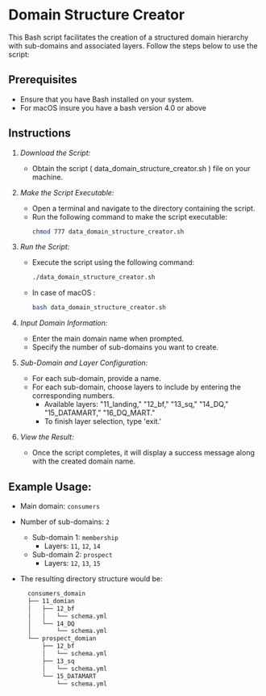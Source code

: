 # Domain Structure Creator

This Bash script facilitates the creation of a structured domain hierarchy with sub-domains and associated layers. Follow the steps below to use the script:

## Prerequisites
- Ensure that you have Bash installed on your system.
- For macOS insure you have a bash version 4.0 or above 

## Instructions

1. *Download the Script:*
   - Obtain the script ( data_domain_structure_creator.sh ) file on your machine.

2. *Make the Script Executable:*
   - Open a terminal and navigate to the directory containing the script.
   - Run the following command to make the script executable:
     ```bash
     chmod 777 data_domain_structure_creator.sh
     ```

3. *Run the Script:*
   - Execute the script using the following command:
     ```bash
     ./data_domain_structure_creator.sh
     ```

   - In case of macOS :
     ```bash 
     bash data_domain_structure_creator.sh
     ```
    
     
4. *Input Domain Information:*
   - Enter the main domain name when prompted.
   - Specify the number of sub-domains you want to create.

5. *Sub-Domain and Layer Configuration:*
   - For each sub-domain, provide a name.
   - For each sub-domain, choose layers to include by entering the corresponding numbers.
     - Available layers: "11_landing," "12_bf," "13_sq," "14_DQ," "15_DATAMART," "16_DQ_MART."
     - To finish layer selection, type 'exit.'

6. *View the Result:*
   - Once the script completes, it will display a success message along with the created domain name.

## Example Usage:
- Main domain: `consumers`
- Number of sub-domains: `2`
  - Sub-domain 1: `membership`
    - Layers: `11`, `12`, `14`
  - Sub-domain 2: `prospect`
    - Layers: `12`, `13`, `15`

- The resulting directory structure would be:
  ```bash
    consumers_domain
    ├── 11_domian
    │   ├── 12_bf
    │   │   └── schema.yml
    │   └── 14_DQ
    │       └── schema.yml
    └── prospect_domian
        ├── 12_bf
        │   └── schema.yml
        ├── 13_sq
        │   └── schema.yml
        └── 15_DATAMART
            └── schema.yml
  ```